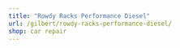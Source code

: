 ```yaml
---
title: "Rowdy Racks Performance Diesel"
url: /gilbert/rowdy-racks-performance-diesel/
shop: car repair
---
```

